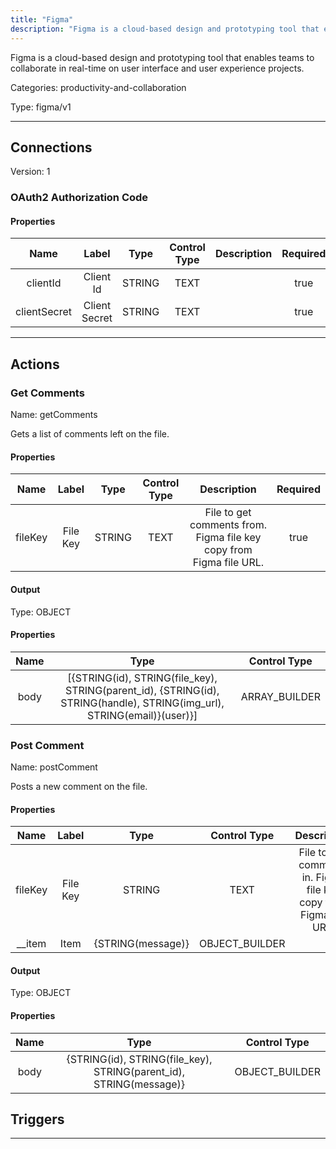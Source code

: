 ```yaml
---
title: "Figma"
description: "Figma is a cloud-based design and prototyping tool that enables teams to collaborate in real-time on user interface and user experience projects."
---
```


Figma is a cloud-based design and prototyping tool that enables teams to collaborate in real-time on user interface and user experience projects.


Categories: productivity-and-collaboration


Type: figma/v1

<hr />



## Connections

Version: 1


### OAuth2 Authorization Code

#### Properties

|      Name       |      Label     |     Type     |     Control Type     |     Description     |     Required        |
|:--------------:|:--------------:|:------------:|:--------------------:|:-------------------:|:-------------------:|
| clientId | Client Id | STRING | TEXT  |  | true  |
| clientSecret | Client Secret | STRING | TEXT  |  | true  |





<hr />



## Actions


### Get Comments
Name: getComments

Gets a list of comments left on the file.

#### Properties

|      Name       |      Label     |     Type     |     Control Type     |     Description     |     Required        |
|:--------------:|:--------------:|:------------:|:--------------------:|:-------------------:|:-------------------:|
| fileKey | File Key | STRING | TEXT  |  File to get comments from. Figma file key copy from Figma file URL.  |  true  |


#### Output



Type: OBJECT


#### Properties

|     Name     |     Type     |     Control Type     |
|:------------:|:------------:|:--------------------:|
| body | [{STRING\(id), STRING\(file_key), STRING\(parent_id), {STRING\(id), STRING\(handle), STRING\(img_url), STRING\(email)}\(user)}] | ARRAY_BUILDER  |






### Post Comment
Name: postComment

Posts a new comment on the file.

#### Properties

|      Name       |      Label     |     Type     |     Control Type     |     Description     |     Required        |
|:--------------:|:--------------:|:------------:|:--------------------:|:-------------------:|:-------------------:|
| fileKey | File Key | STRING | TEXT  |  File to add comments in. Figma file key copy from Figma file URL.  |  true  |
| __item | Item | {STRING\(message)} | OBJECT_BUILDER  |  | true  |


#### Output



Type: OBJECT


#### Properties

|     Name     |     Type     |     Control Type     |
|:------------:|:------------:|:--------------------:|
| body | {STRING\(id), STRING\(file_key), STRING\(parent_id), STRING\(message)} | OBJECT_BUILDER  |








## Triggers



<hr />

